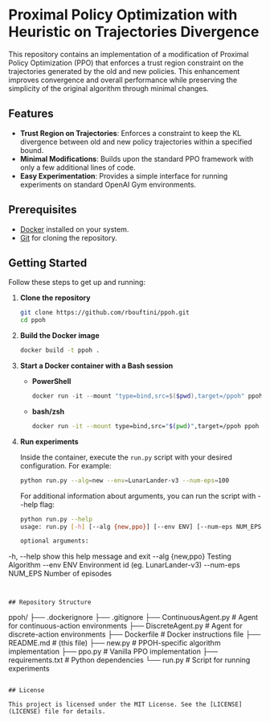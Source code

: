 # Proximal Policy Optimization with Heuristic on Trajectories Divergence

This repository contains an implementation of a modification of Proximal Policy Optimization (PPO) that enforces a trust region constraint on the trajectories generated by the old and new policies. This enhancement improves convergence and overall performance while preserving the simplicity of the original algorithm through minimal changes.

## Features

* **Trust Region on Trajectories**: Enforces a constraint to keep the KL divergence between old and new policy trajectories within a specified bound.
* **Minimal Modifications**: Builds upon the standard PPO framework with only a few additional lines of code.
* **Easy Experimentation**: Provides a simple interface for running experiments on standard OpenAI Gym environments.

## Prerequisites

* [Docker](https://www.docker.com/) installed on your system.
* [Git](https://git-scm.com/) for cloning the repository.

## Getting Started

Follow these steps to get up and running:

1. **Clone the repository**

   ```bash
   git clone https://github.com/rbouftini/ppoh.git
   cd ppoh
   ```

2. **Build the Docker image**

   ```bash
   docker build -t ppoh .
   ```

3. **Start a Docker container with a Bash session**

   * **PowerShell**

     ```powershell
     docker run -it --mount "type=bind,src=$($pwd),target=/ppoh" ppoh bash
     ```

   * **bash/zsh**

     ```bash
     docker run -it --mount type=bind,src="$(pwd)",target=/ppoh ppoh bash
     ```

4. **Run experiments**

   Inside the container, execute the `run.py` script with your desired configuration. For example:

   ```bash
   python run.py --alg=new --env=LunarLander-v3 --num-eps=100
   ```

   For additional information about arguments, you can run the script with --help flag:
   ```bash
   python run.py --help
   usage: run.py [-h] [--alg {new,ppo}] [--env ENV] [--num-eps NUM_EPS]

   optional arguments:
  -h, --help         show this help message and exit
  --alg {new,ppo}    Testing Algorithm
  --env ENV          Environment id (eg. LunarLander-v3)
  --num-eps NUM_EPS  Number of episodes
  ```
  

## Repository Structure

```
ppoh/
├── .dockerignore
├── .gitignore
├── ContinuousAgent.py      # Agent for continuous-action environments
├── DiscreteAgent.py        # Agent for discrete-action environments
├── Dockerfile              # Docker instructions file
├── README.md               # (this file)
├── new.py                  # PPOH-specific algorithm implementation
├── ppo.py                  # Vanilla PPO implementation
├── requirements.txt        # Python dependencies
└── run.py                  # Script for running experiments
```

## License

This project is licensed under the MIT License. See the [LICENSE](LICENSE) file for details.
